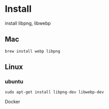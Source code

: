 
# Install

install libpng, libwebp

## Mac

```
brew install webp libpng
```

## Linux

### ubuntu 

```
sudo apt-get install libpng-dev libwebp-dev
```

Docker

